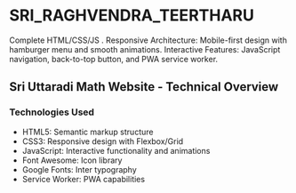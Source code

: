 # SRI_RAGHVENDRA_TEERTHARU
Complete HTML/CSS/JS . Responsive Architecture: Mobile-first design with hamburger menu and smooth animations. Interactive Features: JavaScript navigation, back-to-top button, and PWA service worker. 

## Sri Uttaradi Math Website - Technical Overview

### Technologies Used
- HTML5: Semantic markup structure
- CSS3: Responsive design with Flexbox/Grid
- JavaScript: Interactive functionality and animations
- Font Awesome: Icon library
- Google Fonts: Inter typography
- Service Worker: PWA capabilities

